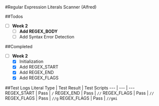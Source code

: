 #Regular Expression Literals Scanner (Alfred)

##Todos
- [ ] **Week 2**
	- [ ] **Add REGEX_BODY**
	- [ ] Add Syntax Error Detection

##Completed
- [ ] **Week 2**
	- [x] Initialization
	- [x] Add REGEX_START
	- [x] Add REGEX_END
	- [x] Add REGEX_FLAGS

##Test Logs
Literal Type | Test Result | Test Scripts
--- | --- | ---
REGEX_START | Pass | `/`
REGEX_END | Pass | `//`
REGEX_FLAGS | Pass | `//`
REGEX_FLAGS | Pass | `//g`
REGEX_FLAGS | Pass | `//gmi`